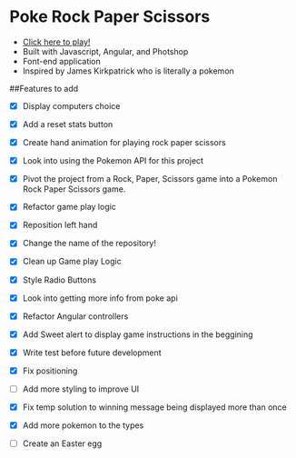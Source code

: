 # Poke Rock Paper Scissors 

* [Click here to play!](https://pokerockpaperscissors.herokuapp.com)
* Built with Javascript, Angular, and Photshop
* Font-end application
* Inspired by James Kirkpatrick who is literally a pokemon

##Features to add
* [X] Display computers choice 
* [X] Add a reset stats button 
* [X] Create hand animation for playing rock paper scissors
* [X] Look into using the Pokemon API for this project
* [X] Pivot the project from a Rock, Paper, Scissors game into a Pokemon Rock Paper Scissors game.
* [X] Refactor game play logic
* [X] Reposition left hand
* [X] Change the name of the repository!
* [X] Clean up Game play Logic
* [X] Style Radio Buttons
* [X] Look into getting more info from poke api
* [X] Refactor Angular controllers
* [X] Add Sweet alert to display game instructions in the beggining
* [X] Write test before future development
* [X] Fix positioning 
* [ ] Add more styling to improve UI
* [X] Fix temp solution to winning message being displayed more than once
* [X] Add more pokemon to the types 
* [ ] Create an Easter egg




